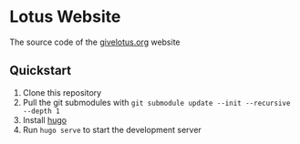 # Lotus Website

The source code of the [givelotus.org](https://givelotus.org) website

## Quickstart

1. Clone this repository
2. Pull the git submodules with `git submodule update --init --recursive --depth 1`
3. Install [hugo](https://gohugo.io/getting-started/installing/)
4. Run `hugo serve` to start the development server
